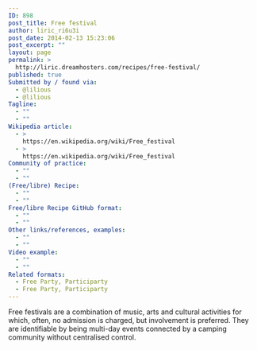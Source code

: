 ```yaml
---
ID: 898
post_title: Free festival
author: liric_ri6u3i
post_date: 2014-02-13 15:23:06
post_excerpt: ""
layout: page
permalink: >
  http://liric.dreamhosters.com/recipes/free-festival/
published: true
Submitted by / found via:
  - @lilious
  - @lilious
Tagline:
  - ""
  - ""
Wikipedia article:
  - >
    https://en.wikipedia.org/wiki/Free_festival
  - >
    https://en.wikipedia.org/wiki/Free_festival
Community of practice:
  - ""
  - ""
(Free/libre) Recipe:
  - ""
  - ""
Free/libre Recipe GitHub format:
  - ""
  - ""
Other links/references, examples:
  - ""
  - ""
Video example:
  - ""
  - ""
Related formats:
  - Free Party, Participarty
  - Free Party, Participarty
---
```

Free festivals are a combination of music, arts and cultural activities for which, often, no admission is charged, but involvement is preferred. They are identifiable by being multi-day events connected by a camping community without centralised control.